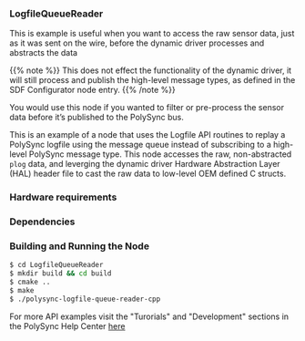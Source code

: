 ### LogfileQueueReader
This is example is useful when you want to access the raw sensor data, just as it was sent on the wire, before the dynamic driver processes and abstracts the data

{{% note %}} This does not effect the functionality of the dynamic driver, it will still process and publish the high-level message types, as defined in the SDF Configurator node entry. {{% /note %}}

You would use this node if you wanted to filter or pre-process the sensor data before it’s published to the PolySync bus.

This is an example of a node that uses the Logfile API routines to replay a PolySync logfile using the message queue instead of subscribing to a high-level PolySync message type.
This node accesses the raw, non-abstracted `plog` data, and leverging the dynamic driver Hardware Abstraction Layer (HAL) header file to cast the raw data to low-level OEM defined C structs.

### Hardware requirements

### Dependencies

### Building and Running the Node
```bash
$ cd LogfileQueueReader 
$ mkdir build && cd build
$ cmake ..
$ make
$ ./polysync-logfile-queue-reader-cpp
```

For more API examples visit the "Turorials" and "Development" sections in the PolySync Help Center [here](https://help.polysync.io/articles/)